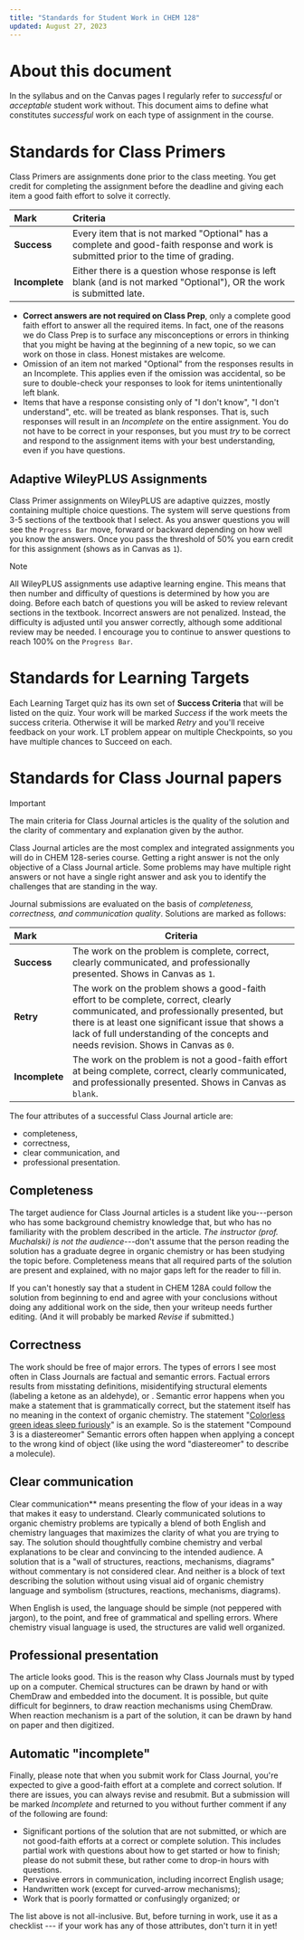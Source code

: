```yaml
---
title: "Standards for Student Work in CHEM 128"
updated: August 27, 2023
---
```


# About this document

In the syllabus and on the Canvas pages I regularly refer to *successful* or *acceptable* student work without. This document aims to define what constitutes _successful_ work on each type of assignment in the course. 

# Standards for Class Primers

Class Primers are assignments done prior to the class meeting. You get credit for completing the assignment before the deadline and giving each item a good faith effort to solve it correctly. 

|    Mark    |                                                                   Criteria                                                                    |
| :-------- | :------------------------------------------------------------------------------------------------------------------------------------------- |
|  **Success**  | Every item that is not marked "Optional" has a complete and good-faith response and work is submitted prior to the time of grading. |
| **Incomplete** |   Either there is a question whose response is left blank (and is not marked "Optional"), OR the work is submitted late. |

- **Correct answers are not required on Class Prep**, only a complete good faith effort to answer all the required items. In fact, one of the reasons we do Class Prep is to surface any misconceptions or errors in thinking that you might be having at the beginning of a new topic, so we can work on those in class. Honest mistakes are welcome.
- Omission of an item not marked "Optional" from the responses results in an Incomplete. This applies even if the omission was accidental, so be sure to double-check your responses to look for items unintentionally left blank. 
- Items that have a response consisting only of "I don't know", "I don't understand", etc. will be treated as blank responses. That is, such responses will result in an *Incomplete* on the entire assignment. You do not have to be correct in your responses, but you must *try* to be correct and respond to the assignment items with your best understanding, even if you have questions. 

## Adaptive WileyPLUS Assignments

Class Primer assignments on WileyPLUS are adaptive quizzes, mostly containing multiple choice questions. The system will serve questions from 3-5 sections of the textbook that I select. As you answer questions you will see the `Progress Bar` move, forward or backward depending on how well you know the answers. Once you pass the threshold of 50% you earn credit for this assignment (shows as in Canvas as `1`). 

>[!NOTE]
>All WileyPLUS assignments use adaptive learning engine. This means that then number and difficulty of questions is determined by how you are doing. Before each batch of questions you will be asked to review relevant sections in the textbook. Incorrect answers are not penalized. Instead, the difficulty is adjusted until you answer correctly, although some additional review may be needed. I encourage you to continue to answer questions to reach 100% on the `Progress Bar`. 

# Standards for Learning Targets

Each Learning Target quiz has its own set of **Success Criteria** that will be listed on the quiz. Your work will be marked *Success* if the work meets the success criteria. Otherwise it will be marked *Retry* and you'll receive feedback on your work. LT problem appear on multiple Checkpoints, so you have multiple chances to Succeed on each.

# Standards for Class Journal papers

>[!IMPORTANT]
>The main criteria for Class Journal articles is the quality of the solution and the clarity of commentary and explanation given by the author.

Class Journal articles are the most complex and integrated assignments you will do in CHEM 128-series course. Getting a right answer is not the only objective of a Class Journal article. Some problems may have multiple right answers or not have a single right answer and ask you to identify the challenges that are standing in the way. 

Journal submissions are evaluated on the basis of *completeness, correctness, and communication quality*. Solutions are marked as follows:

|      Mark      | Criteria                                                                                                                                                                                                                             |
| :------------ | ------------------------------------------------------------------------------------------------------------------------------------------------------------------------------------------------------------------------------------ |
|  **Success**   | The work on the problem is complete, correct, clearly communicated, and professionally presented. Shows in Canvas as `1`. |
|   **Retry**    | The work on the problem shows a good-faith effort to be complete, correct, clearly communicated, and professionally presented, but there is at least one significant issue that shows a lack of full understanding of the concepts and needs revision. Shows in Canvas as `0`. |
| **Incomplete** | The work on the problem is not a good-faith effort at being complete, correct, clearly communicated, and professionally presented. Shows in Canvas as `blank`. |

The four attributes of a successful Class Journal article are: 

- completeness,
- correctness,
- clear communication, and 
- professional presentation. 

## Completeness

The target audience for Class Journal articles is a student like you---person who has some background chemistry knowledge that, but who has no familiarity with the problem described in the article. *The instructor (prof. Muchalski) is not the audience*---don't assume that the person reading the solution has a graduate degree in organic chemistry or has been studying the topic before. Completeness means that all required parts of the solution are present and explained, with no major gaps left for the reader to fill in. 

If you can't honestly say that a student in CHEM 128A could follow the solution from beginning to end and agree with your conclusions without doing any additional work on the side, then your writeup needs further editing. (And it will probably be marked *Revise* if submitted.)

## Correctness

The work should be free of major errors. The types of errors I see most often in Class Journals are factual and semantic errors. Factual errors results from misstating definitions, misidentifying structural elements (labeling a ketone as an aldehyde), or . Semantic error happens when you make a statement that is grammatically correct, but the statement itself has no meaning in the context of organic chemistry. The statement "[Colorless green ideas sleep furiously](https://www.wikidoc.org/index.php/Colorless_green_ideas_sleep_furiously)" is an example. So is the statement "Compound 3 is a diastereomer" Semantic errors often happen when applying a concept to the wrong kind of object (like using the word "diastereomer" to describe a molecule). 

## Clear communication

Clear communication** means presenting the flow of your ideas in a way that makes it easy to understand. Clearly communicated solutions to organic chemistry problems are typically a blend of both English and chemistry languages that maximizes the clarity of what you are trying to say. The solution should thoughtfully combine chemistry and verbal explanations to be clear and convincing to the intended audience. A solution that is a "wall of structures, reactions, mechanisms, diagrams" without commentary is not considered clear. And neither is  a block of text describing the solution without using visual aid of organic chemistry language and symbolism (structures, reactions, mechanisms, diagrams). 

When English is used, the language should be simple (not peppered with jargon), to the point, and free of grammatical and spelling errors. Where chemistry visual language is used, the structures are valid well organized. 

## Professional presentation

The article looks good. This is the reason why Class Journals must by typed up on a computer. Chemical structures can be drawn by hand or with ChemDraw and embedded into the document. It is possible, but quite difficult for beginners, to draw reaction mechanisms using ChemDraw. When reaction mechanism is a part of the solution, it can be drawn by hand on paper and then digitized. 

## Automatic "incomplete"

Finally, please note that when you submit work for Class Journal, you're expected to give a good-faith effort at a complete and correct solution. If there are issues, you can always revise and resubmit. But a submission will be marked *Incomplete* and returned to you without further comment if any of the following are found:

- Significant portions of the solution that are not submitted, or which are not good-faith efforts at a correct or complete solution. This includes partial work with questions about how to get started or how to finish; please do not submit these, but rather come to drop-in hours with questions. 
- Pervasive errors in communication, including incorrect English usage;
- Handwritten work (except for curved-arrow mechanisms); 
- Work that is poorly formatted or confusingly organized; or

The list above is not all-inclusive. But, before turning in work, use it as a checklist --- if your work has any of those attributes, don't turn it in yet!